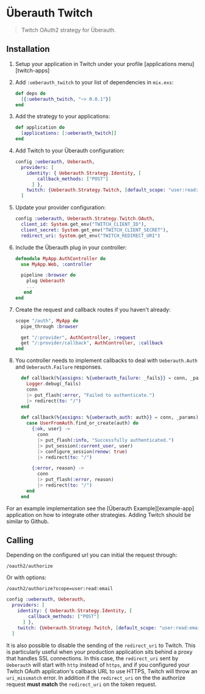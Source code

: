 # Überauth Twitch

<!-- [![Hex Version](https://img.shields.io/hexpm/v/ueberauth_twitch.svg)](https://hex.pm/packages/ueberauth_twitch)
[![Build Status](https://travis-ci.org/mtchavez/ueberauth_twitch.svg?branch=master)](https://travis-ci.org/mtchavez/ueberauth_twitch)
[![Coverage Status](https://coveralls.io/repos/github/mtchavez/ueberauth_twitch/badge.svg?branch=master)](https://coveralls.io/github/mtchavez/ueberauth_twitch?branch=master) -->

> Twitch OAuth2 strategy for Überauth.

## Installation

1. Setup your application in Twitch under your profile [applications menu][twitch-apps]

1. Add `:ueberauth_twitch` to your list of dependencies in `mix.exs`:

    ```elixir
    def deps do
      [{:ueberauth_twitch, "~> 0.0.1"}]
    end
    ```

1. Add the strategy to your applications:

    ```elixir
    def application do
      [applications: [:ueberauth_twitch]]
    end
    ```

1. Add Twitch to your Überauth configuration:

    ```elixir
    config :ueberauth, Ueberauth,
      providers: [
        identity: { Ueberauth.Strategy.Identity, [
            callback_methods: ["POST"]
          ] },
        twitch: {Ueberauth.Strategy.Twitch, [default_scope: "user:read:email"]},
      ]
    ```

1.  Update your provider configuration:

    ```elixir
    config :ueberauth, Ueberauth.Strategy.Twitch.OAuth,
      client_id: System.get_env("TWITCH_CLIENT_ID"),
      client_secret: System.get_env("TWITCH_CLIENT_SECRET"),
      redirect_uri: System.get_env("TWITCH_REDIRECT_URI")
    ```

1.  Include the Überauth plug in your controller:

    ```elixir
    defmodule MyApp.AuthController do
      use MyApp.Web, :controller

      pipeline :browser do
        plug Ueberauth
        ...
       end
    end
    ```

1.  Create the request and callback routes if you haven't already:

    ```elixir
    scope "/auth", MyApp do
      pipe_through :browser

      get "/:provider", AuthController, :request
      get "/:provider/callback", AuthController, :callback
    end
    ```

1. You controller needs to implement callbacks to deal with `Ueberauth.Auth` and `Ueberauth.Failure` responses.

    ```elixir
      def callback(%{assigns: %{ueberauth_failure: _fails}} = conn, _params) do
        Logger.debug(_fails)
        conn
        |> put_flash(:error, "Failed to authenticate.")
        |> redirect(to: "/")
      end

      def callback(%{assigns: %{ueberauth_auth: auth}} = conn, _params) do
        case UserFromAuth.find_or_create(auth) do
          {:ok, user} ->
            conn
            |> put_flash(:info, "Successfully authenticated.")
            |> put_session(:current_user, user)
            |> configure_session(renew: true)
            |> redirect(to: "/")

          {:error, reason} ->
            conn
            |> put_flash(:error, reason)
            |> redirect(to: "/")
        end
      end
    ```

For an example implementation see the [Überauth Example][example-app] application
on how to integrate other strategies. Adding Twitch should be similar to Github.

## Calling

Depending on the configured url you can initial the request through:

    /oauth2/authorize

Or with options:

    /oauth2/authorize?scope=user:read:email


```elixir
config :ueberauth, Ueberauth,
  providers: [
    identity: { Ueberauth.Strategy.Identity, [
        callback_methods: ["POST"]
      ] },
    twitch: {Ueberauth.Strategy.Twitch, [default_scope: "user:read:email"]},
  ]
```

It is also possible to disable the sending of the `redirect_uri` to Twitch. This
is particularly useful when your production application sits behind a proxy that
handles SSL connections. In this case, the `redirect_uri` sent by `Ueberauth`
will start with `http` instead of `https`, and if you configured your Twitch OAuth
application's callback URL to use HTTPS, Twitch will throw an `uri_missmatch` error.
In addition if the `redirect_uri` on the the authorize request **must match**
the `redirect_uri` on the token request.


<!-- ## Documentation

The docs can be found at [ueberauth_twitch][package-docs] on [Hex Docs][hex-docs].

[hex-docs]: https://hexdocs.pm
[package-docs]: https://hexdocs.pm/ueberauth_twitch -->

